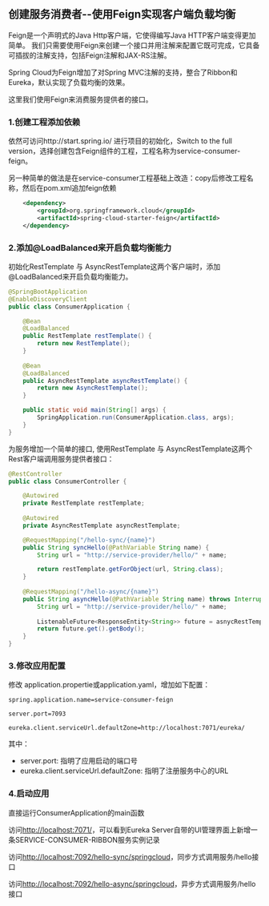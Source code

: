 ## 创建服务消费者--使用Feign实现客户端负载均衡

Feign是一个声明式的Java Http客户端，它使得编写Java HTTP客户端变得更加简单。
我们只需要使用Feign来创建一个接口并用注解来配置它既可完成，它具备可插拔的注解支持，包括Feign注解和JAX-RS注解。

Spring Cloud为Feign增加了对Spring MVC注解的支持，整合了Ribbon和Eureka，默认实现了负载均衡的效果。

这里我们使用Feign来消费服务提供者的接口。

### 1.创建工程添加依赖

依然可访问http://start.spring.io/ 进行项目的初始化，Switch to the full version，选择创建包含Feign组件的工程，工程名称为service-consumer-feign。

另一种简单的做法是在service-consumer工程基础上改造：copy后修改工程名称，然后在pom.xml追加feign依赖

```xml
	<dependency>
		<groupId>org.springframework.cloud</groupId>
		<artifactId>spring-cloud-starter-feign</artifactId>
	</dependency>
```

### 2.添加@LoadBalanced来开启负载均衡能力

初始化RestTemplate 与 AsyncRestTemplate这两个客户端时，添加@LoadBalanced来开启负载均衡能力。

```Java
@SpringBootApplication
@EnableDiscoveryClient
public class ConsumerApplication {

	@Bean
	@LoadBalanced
	public RestTemplate restTemplate() {
		return new RestTemplate();
	}
	
	@Bean
	@LoadBalanced
	public AsyncRestTemplate asyncRestTemplate() {
		return new AsyncRestTemplate();
	}

	public static void main(String[] args) {
		SpringApplication.run(ConsumerApplication.class, args);
	}
}
```

为服务增加一个简单的接口,  使用RestTemplate 与 AsyncRestTemplate这两个Rest客户端调用服务提供者接口：

```Java
@RestController
public class ConsumerController {

	@Autowired
	private RestTemplate restTemplate;
	
	@Autowired 
	private AsyncRestTemplate asyncRestTemplate;

	@RequestMapping("/hello-sync/{name}")
	public String syncHello(@PathVariable String name) {
		String url = "http://service-provider/hello/" + name;

		return restTemplate.getForObject(url, String.class);
	}
	
	@RequestMapping("/hello-async/{name}")
	public String asyncHello(@PathVariable String name) throws InterruptedException, ExecutionException {
		String url = "http://service-provider/hello/" + name;
		
		ListenableFuture<ResponseEntity<String>> future = asnycRestTemplate.getForEntity(url, String.class);
		return future.get().getBody();
	}
}	
```

### 3.修改应用配置
修改 application.propertie或application.yaml，增加如下配置：

```
spring.application.name=service-consumer-feign

server.port=7093

eureka.client.serviceUrl.defaultZone=http://localhost:7071/eureka/
```
其中：

* server.port: 指明了应用启动的端口号
* eureka.client.serviceUrl.defaultZone: 指明了注册服务中心的URL

### 4.启动应用
直接运行ConsumerApplication的main函数

访问[http://localhost:7071/](http://localhost:7071/)，可以看到Eureka Server自带的UI管理界面上新增一条SERVICE-CONSUMER-RIBBON服务实例记录

访问[http://localhost:7092/hello-sync/springcloud](http://localhost:7092/hello-sync/springcloud)，同步方式调用服务/hello接口

访问[http://localhost:7092/hello-async/springcloud](http://localhost:7092/hello-async/springcloud)，异步方式调用服务/hello接口

